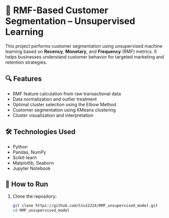 # 🧠 RMF-Based Customer Segmentation – Unsupervised Learning

This project performs customer segmentation using unsupervised machine learning based on **Recency**, **Monetary**, and **Frequency** (RMF) metrics. It helps businesses understand customer behavior for targeted marketing and retention strategies.

## 🔍 Features

- RMF feature calculation from raw transactional data
- Data normalization and outlier treatment
- Optimal cluster selection using the Elbow Method
- Customer segmentation using KMeans clustering
- Cluster visualization and interpretation

## 🛠 Technologies Used

- Python
- Pandas, NumPy
- Scikit-learn
- Matplotlib, Seaborn
- Jupyter Notebook

## 🚀 How to Run

1. Clone the repository:
   ```bash
   git clone https://github.com/Cnu12224/RMF_unsupervised_model.git
   cd RMF_unsupervised_model
